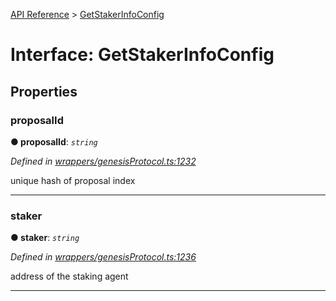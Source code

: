 [API Reference](../README.md) > [GetStakerInfoConfig](../interfaces/GetStakerInfoConfig.md)



# Interface: GetStakerInfoConfig


## Properties
<a id="proposalId"></a>

###  proposalId

**●  proposalId**:  *`string`* 

*Defined in [wrappers/genesisProtocol.ts:1232](https://github.com/daostack/arc.js/blob/f343aa24/lib/wrappers/genesisProtocol.ts#L1232)*



unique hash of proposal index




___

<a id="staker"></a>

###  staker

**●  staker**:  *`string`* 

*Defined in [wrappers/genesisProtocol.ts:1236](https://github.com/daostack/arc.js/blob/f343aa24/lib/wrappers/genesisProtocol.ts#L1236)*



address of the staking agent




___


